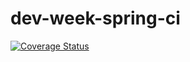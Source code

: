 # dev-week-spring-ci
[![Coverage Status](https://coveralls.io/repos/github/Jacko161/dev-week-spring-ci/badge.svg)](https://coveralls.io/github/Jacko161/dev-week-spring-ci)
